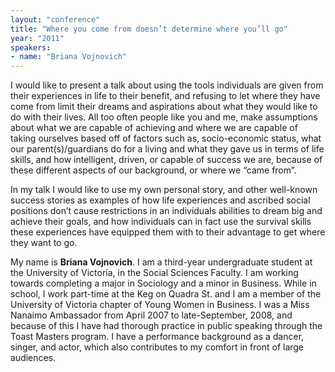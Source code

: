 ```yaml
---
layout: "conference"
title: "Where you come from doesn’t determine where you’ll go"
year: "2011"
speakers:
- name: "Briana Vojnovich"
---
```



I would like to present a talk about using the tools individuals are given
from their experiences in life to their benefit, and refusing to let where
they have come from limit their dreams and aspirations about what they would
like to do with their lives. All too often people like you and me, make
assumptions about what we are capable of achieving and where we are capable of
taking ourselves based off of factors such as, socio-economic status, what our
parent(s)/guardians do for a living and what they gave us in terms of life
skills, and how intelligent, driven, or capable of success we are, because of
these different aspects of our background, or where we “came from”.

In my talk I would like to use my own personal story, and other well-known
success stories as examples of how life experiences and ascribed social
positions don’t cause restrictions in an individuals abilities to dream big
and achieve their goals, and how individuals can in fact use the survival
skills these experiences have equipped them with to their advantage to get
where they want to go.

My name is **Briana Vojnovich**. I am a third-year undergraduate student at
the University of Victoria, in the Social Sciences Faculty. I am working
towards completing a major in Sociology and a minor in Business. While in
school, I work part-time at the Keg on Quadra St. and I am a member of the
University of Victoria chapter of Young Women in Business. I was a Miss
Nanaimo Ambassador from April 2007 to late-September, 2008, and because of
this I have had thorough practice in public speaking through the Toast Masters
program. I have a performance background as a dancer, singer, and actor, which
also contributes to my comfort in front of large audiences.


[//]: # (Retrieved from https://web.archive.org/web/20210413201442/https://www.ideawave.ca/2011-conference/where-you-come-from-doesnt-determine-where-youll-go)